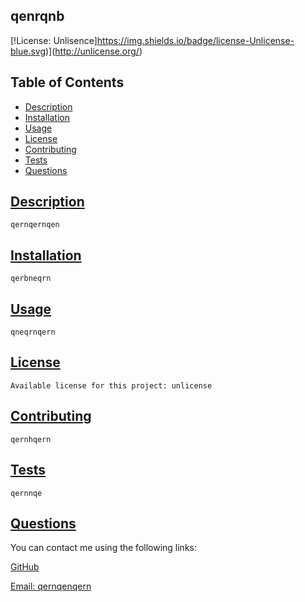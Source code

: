 
## qenrqnb

[!License: Unlisence]https://img.shields.io/badge/license-Unlicense-blue.svg)](http://unlicense.org/)

## Table of Contents
  * [Description](#description)
  * [Installation](#installation)
  * [Usage](#usage)
  * [License](#license)
  * [Contributing](#contributing)
  * [Tests](#tests)
  * [Questions](#questions)

## [Description](#table-of-contents)
    qernqernqen
## [Installation](#table-of-contents)
    qerbneqrn
## [Usage](#table-of-contents)
    qneqrnqern
## [License](#table-of-contents)
    Available license for this project: unlicense
## [Contributing](#table-of-contents)
    qernhqern
## [Tests](#table-of-contents)    
    qernnqe
## [Questions](#table-of-contents)

You can contact me using the following links:

[GitHub](https://github.com/qernbqernqe)

[Email: qernqenqern](mailto:qernqenqern)
